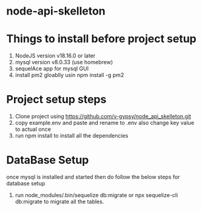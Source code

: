 # node-api-skelleton

# Things to install before project setup
1. NodeJS version v18.16.0 or later
2. mysql version v8.0.33 (use homebrew)
3. sequelAce app for mysql GUI
4. install pm2 gloablly usin npm install -g pm2

# Project setup steps
1. Clone project using https://github.com/v-gypsy/node_api_skelleton.git
2. copy example.env and paste and rename to .env also change key value to actual once
3. run npm install to install all the dependencies

# DataBase Setup
once mysql is installed and started then do follow the below steps for database setup

1. run node_modules/.bin/sequelize db:migrate or npx sequelize-cli db:migrate to migrate all the tables.
